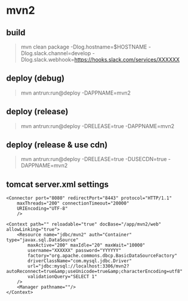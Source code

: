  mvn2
=========================================

 build
----------
> mvn clean package -Dlog.hostname=$HOSTNAME -Dlog.slack.channel=develop -Dlog.slack.webhook=https://hooks.slack.com/services/XXXXXX


 deploy (debug)
----------------
> mvn antrun:run@deploy -DAPPNAME=mvn2


 deploy (release)
-------------------
> mvn antrun:run@deploy -DRELEASE=true -DAPPNAME=mvn2


 deploy (release & use cdn)
----------------------------
> mvn antrun:run@deploy -DRELEASE=true -DUSECDN=true -DAPPNAME=mvn2



 tomcat server.xml settings
------------------------------
	<Connector port="8080" redirectPort="8443" protocol="HTTP/1.1"
		maxThreads="200" connectionTimeout="20000"
		URIEncoding="UTF-8"
		/>

	<Context path="" reloadable="true" docBase="/app/mvn2/web" allowLinking="true">
		<Resource name="jdbc/mvn2" auth="Container" type="javax.sql.DataSource"
			maxActive="200" maxIdle="20" maxWait="10000"
			username="XXXXXX" password="YYYYYY"
			factory="org.apache.commons.dbcp.BasicDataSourceFactory"
			driverClassName="com.mysql.jdbc.Driver"
			url="jdbc:mysql://localhost:3306/mvn2?autoReconnect=true&amp;useUnicode=true&amp;characterEncoding=utf8"
			validationQuery="SELECT 1"
		/>
		<Manager pathname=""/>
	</Context>
